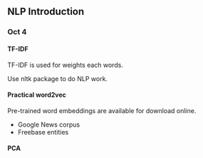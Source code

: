 ## NLP Introduction
### Oct 4

#### TF-IDF
TF-IDF is used for weights each words.

Use nltk package to do NLP work.

#### Practical word2vec
Pre-trained word embeddings are available for download online.
- Google News corpus
- Freebase entities

#### PCA
